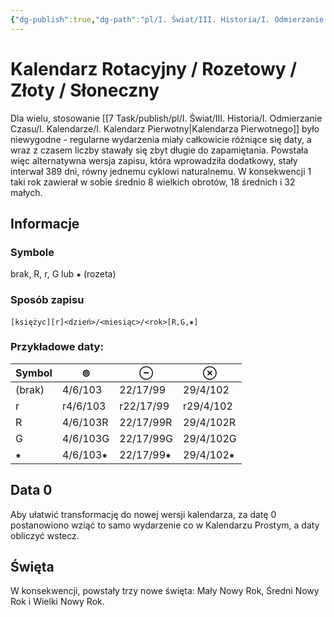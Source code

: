 ```yaml
---
{"dg-publish":true,"dg-path":"pl/I. Świat/III. Historia/I. Odmierzanie Czasu/I. Kalendarze/II. Kalendarz Rotacyjny.md","permalink":"/pl/i-swiat/iii-historia/i-odmierzanie-czasu/i-kalendarze/ii-kalendarz-rotacyjny/"}
---
```



# Kalendarz Rotacyjny / Rozetowy / Złoty / Słoneczny
Dla wielu, stosowanie [[7 Task/publish/pl/I. Świat/III. Historia/I. Odmierzanie Czasu/I. Kalendarze/I. Kalendarz Pierwotny\|Kalendarza Pierwotnego]] było niewygodne - regularne wydarzenia miały całkowicie różniące się daty, a wraz z czasem liczby stawały się zbyt długie do zapamiętania. Powstała więc alternatywna wersja zapisu, która wprowadziła dodatkowy, stały interwał 389 dni, równy jednemu cyklowi naturalnemu. W konsekwencji 1 taki rok zawierał w sobie średnio 8 wielkich obrotów, 18 średnich i 32 małych. 

## Informacje
### Symbole
brak, R, r, G lub ⁕ (rozeta)
### Sposób zapisu
`[księżyc][r]<dzień>/<miesiąc>/<rok>[R,G,⁕]`
### Przykładowe daty:
| Symbol | ⊚        | ⊖         | ⊗         |
| ------ | -------- | --------- | --------- |
| (brak) | 4/6/103  | 22/17/99  | 29/4/102  |
| r      | r4/6/103 | r22/17/99 | r29/4/102 |
| R      | 4/6/103R | 22/17/99R | 29/4/102R |
| G      | 4/6/103G | 22/17/99G | 29/4/102G |
| ⁕      | 4/6/103⁕ | 22/17/99⁕ | 29/4/102⁕ |

## Data 0
Aby ułatwić transformację do nowej wersji kalendarza, za datę 0 postanowiono wziąć to samo wydarzenie co w Kalendarzu Prostym, a daty obliczyć wstecz. 

## Święta
W konsekwencji, powstały trzy nowe święta: Mały Nowy Rok, Średni Nowy Rok i Wielki Nowy Rok.
